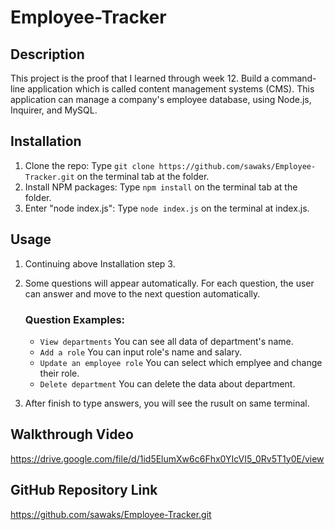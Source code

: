 # Employee-Tracker

## Description
This project is the proof that I learned through week 12. Build a command-line application which is called content management systems (CMS). This application can manage a company's employee database, using Node.js, Inquirer, and MySQL.

## Installation
1. Clone the repo: Type `git clone https://github.com/sawaks/Employee-Tracker.git` on the terminal tab at the folder.
2. Install NPM packages: Type `npm install` on the terminal tab at the folder.
3. Enter "node index.js": Type `node index.js` on the terminal at index.js.

## Usage
1. Continuing above Installation step 3.
2. Some questions will appear automatically. For each question, the user can answer and move to the next question automatically.
    ### Question Examples: 
     * `View departments` You can see all data of  department's name.
     * `Add a role` You can input role's name and salary.
     * `Update an employee role` You can select which emplyee and change their role.
     * `Delete department`  You can delete the data about department.

3. After finish to type answers, you will see the rusult on same terminal. 

## Walkthrough Video
https://drive.google.com/file/d/1id5ElumXw6c6Fhx0YIcVI5_0Rv5T1y0E/view

## GitHub Repository Link
https://github.com/sawaks/Employee-Tracker.git